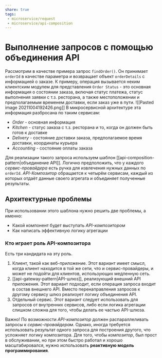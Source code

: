 ```yaml
---
share: true
tags:
 - microservice/request
 - microservice/api-composition
---
```

# Выполнение запросов с помощью объединения API
Рассмотрим в качестве примера запрос `findOrder()`. Он принимает `orderId` в качестве параметра и возвращает объект `orderDetails` с информацией о заказе. К примеру, операция вызывается неким клиентским модулем для представления `Order Status` - это основная информация о состоянии заказа, включая статус платежа, статус выполнения заявки с т.з. ресторана, а также местоположении и предполагаемым временем доставки, если заказ уже в пути.
![[Pasted image 20211004192426.png]]
В микросервисной архитектуре эта информация разбросана по таким сервисам:
- *Order* - основная информация
- *Kitchen* - статус заказа с т.з. ресторана и то, когда он должен быть готов к доставке
- *Delivery* - состояние доставки заказа, предполагаемое время доставки, координаты курьера
- *Accounting* - состояние оплаты заказа

Для реализации такого запроса используем шаблон [[api-composition-pattern|объединение API]].
Логично предположить, что у каждого *сервис-провайдера* есть ручка для извлечения нужных данных по `orderId`. *API-Композитор* обращается к четырём сервисам, каждый из которых отдаёт данные своего агрегата и объединяет полученные результаты.
## Архитектурные проблемы
При использовании этого шаблона нужно решить две проблемы, а именно:
- Какой компонент будет выступать *API-композитором*
- Как написать эффективную логику агрегации
### Кто играет роль API-композитора
Есть три кандидата на эту роль.
1. Клиент, такой как веб-приложение. Этот вариант имеет смысл, когда клиент находится в той же сети, что и сервис-провайдеры, и может не подойти для клиентов, использующих медленную сеть.
2. [[api-gateway-pattern|API-шлюз]], реализующий внешний API приложения. Этот вариант подходит, если операция запроса входит в состав внешнего API. Вместо перенаправления запросов к другому сервису шлюз реализует логику объединения API.
3. Отдельный сервис. Этот вариант следует использовать для запросов от внутренних сервисов, либо если логика агрегации слишком сложна для того, чтобы делать ее частью API-шлюза.

Важно! По возможности *API-композитор* должен распараллеливать запросы к *сервис-провайдерам*. Однако, иногда требуется использовать результат одного запроса для построения другого, что усложняет логику композитора.
Для того, чтобы *композитор*, был прост в обслуживании, но при этом быстро работал и хорошо масштабировался, нужно использовать **реактивную модель программирования**.

